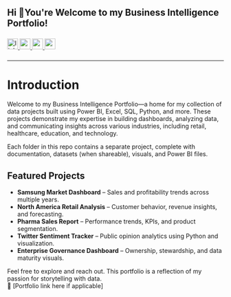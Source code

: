 <h2 align="left">Hi 👋You're Welcome to my Business Intelligence Portfolio!</h2>

###

<div align="left">
</div>

###

<div align="left">
  <a href="https://www.linkedin.com/in/pearladeyemi" target="_blank">
    <img src="https://img.shields.io/static/v1?message=LinkedIn&logo=linkedin&label=Connect&color=0077B5&logoColor=white&labelColor=&style=for-the-badge" height="25" alt="linkedin logo"  />
  </a>
  <a href="http://mail.google.com/pearlxta@gmail.com" target="_blank">
    <img src="https://img.shields.io/static/v1?message=Gmail&logo=gmail&label=Mail&color=D14836&logoColor=white&labelColor=&style=for-the-badge" height="25" alt="gmail logo"  />
  </a>
  <a href="https://medium.com/@pearlxta" target="_blank">
    <img src="https://img.shields.io/static/v1?message=Medium&logo=medium&label=Follow&color=12100E&logoColor=white&labelColor=&style=for-the-badge" height="25" alt="medium logo"  />
  </a>
  <a href="https://www.youtube.com/@bytediarieswitha" target="_blank">
    <img src="https://img.shields.io/static/v1?message=Youtube&logo=youtube&label=Subscribe&color=FF0000&logoColor=white&labelColor=&style=for-the-badge" height="25" alt="youtube logo"  />
  </a>
</div>

###
---
# Introduction

Welcome to my Business Intelligence Portfolio—a home for my collection of data projects built using Power BI, Excel, SQL, Python, and more. These projects demonstrate my expertise in building dashboards, analyzing data, and communicating insights across various industries, including retail, healthcare, education, and technology.

Each folder in this repo contains a separate project, complete with documentation, datasets (when shareable), visuals, and Power BI files.

## Featured Projects
- **Samsung Market Dashboard** – Sales and profitability trends across multiple years.
- **North America Retail Analysis** – Customer behavior, revenue insights, and forecasting.
- **Pharma Sales Report** – Performance trends, KPIs, and product segmentation.
- **Twitter Sentiment Tracker** – Public opinion analytics using Python and visualization.
- **Enterprise Governance Dashboard** – Ownership, stewardship, and data maturity visuals.

Feel free to explore and reach out. This portfolio is a reflection of my passion for storytelling with data.  
🔗 [Portfolio link here if applicable]


